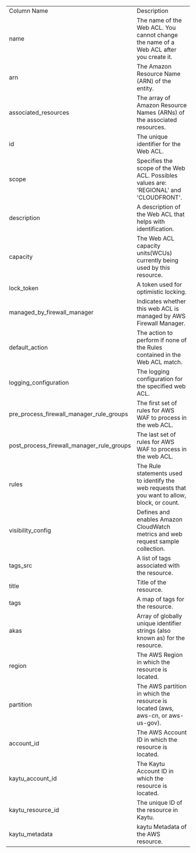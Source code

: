 <table>
	<tr><td>Column Name</td><td>Description</td></tr>
	<tr><td>name</td><td>The name of the Web ACL. You cannot change the name of a Web ACL after you create it.</td></tr>
	<tr><td>arn</td><td>The Amazon Resource Name (ARN) of the entity.</td></tr>
	<tr><td>associated_resources</td><td>The array of Amazon Resource Names (ARNs) of the associated resources.</td></tr>
	<tr><td>id</td><td>The unique identifier for the Web ACL.</td></tr>
	<tr><td>scope</td><td>Specifies the scope of the Web ACL. Possibles values are: 'REGIONAL' and 'CLOUDFRONT'.</td></tr>
	<tr><td>description</td><td>A description of the Web ACL that helps with identification.</td></tr>
	<tr><td>capacity</td><td>The Web ACL capacity units(WCUs) currently being used by this resource.</td></tr>
	<tr><td>lock_token</td><td>A token used for optimistic locking.</td></tr>
	<tr><td>managed_by_firewall_manager</td><td>Indicates whether this web ACL is managed by AWS Firewall Manager.</td></tr>
	<tr><td>default_action</td><td>The action to perform if none of the Rules contained in the Web ACL match.</td></tr>
	<tr><td>logging_configuration</td><td>The logging configuration for the specified web ACL.</td></tr>
	<tr><td>pre_process_firewall_manager_rule_groups</td><td>The first set of rules for AWS WAF to process in the web ACL.</td></tr>
	<tr><td>post_process_firewall_manager_rule_groups</td><td>The last set of rules for AWS WAF to process in the web ACL.</td></tr>
	<tr><td>rules</td><td>The Rule statements used to identify the web requests that you want to allow, block, or count.</td></tr>
	<tr><td>visibility_config</td><td>Defines and enables Amazon CloudWatch metrics and web request sample collection.</td></tr>
	<tr><td>tags_src</td><td>A list of tags associated with the resource.</td></tr>
	<tr><td>title</td><td>Title of the resource.</td></tr>
	<tr><td>tags</td><td>A map of tags for the resource.</td></tr>
	<tr><td>akas</td><td>Array of globally unique identifier strings (also known as) for the resource.</td></tr>
	<tr><td>region</td><td>The AWS Region in which the resource is located.</td></tr>
	<tr><td>partition</td><td>The AWS partition in which the resource is located (aws, aws-cn, or aws-us-gov).</td></tr>
	<tr><td>account_id</td><td>The AWS Account ID in which the resource is located.</td></tr>
	<tr><td>kaytu_account_id</td><td>The Kaytu Account ID in which the resource is located.</td></tr>
	<tr><td>kaytu_resource_id</td><td>The unique ID of the resource in Kaytu.</td></tr>
	<tr><td>kaytu_metadata</td><td>kaytu Metadata of the AWS resource.</td></tr>
</table>